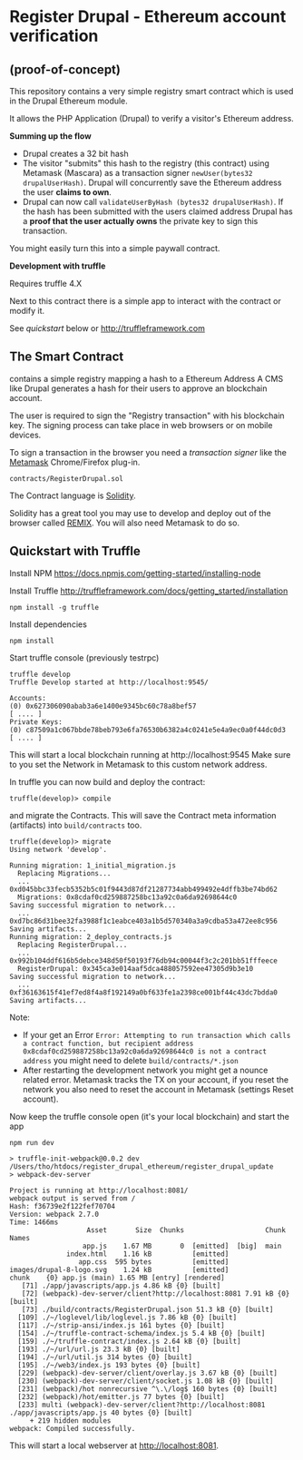 # Register Drupal - Ethereum account verification 
## (proof-of-concept)

This repository contains a very simple registry smart contract which is used in the Drupal Ethereum module. 

It allows the PHP Application (Drupal) to verify a visitor's Ethereum address. 

**Summing up the flow**

* Drupal creates a 32 bit hash
* The visitor "submits" this hash to the registry (this contract) using Metamask (Mascara) as a transaction signer `newUser(bytes32 drupalUserHash)`. Drupal will concurrently save the Ethereum address the user **claims to own**.
* Drupal can now call `validateUserByHash (bytes32 drupalUserHash)`. If the hash has been submitted with the users claimed address Drupal has a **proof that the user actually owns** the private key to sign this transaction. 

You might easily turn this into a simple paywall contract. 

**Development with truffle**

Requires truffle 4.X

Next to this contract there is a simple app to interact with the contract or modify it. 

See *quickstart* below or http://truffleframework.com 

## The Smart Contract
contains a simple registry mapping a hash to a Ethereum Address
A CMS like Drupal generates a hash for their users to approve an blockchain account.

The user is required to sign the "Registry transaction" with his blockchain key. The signing process can take place in web browsers or on mobile devices.

To sign a transaction in the browser you need a _transaction signer_ like the [Metamask](https://metamask.io/) Chrome/Firefox plug-in.

```
contracts/RegisterDrupal.sol
```
The Contract language is [Solidity](https://solidity.readthedocs.io/en/develop/).

Solidity has a great tool you may use to develop and deploy out of the browser called [REMIX](http://remix.ethereum.org). You will also need Metamask to do so. 


## Quickstart with Truffle

Install NPM
https://docs.npmjs.com/getting-started/installing-node

Install Truffle
http://truffleframework.com/docs/getting_started/installation

```
npm install -g truffle
```
Install dependencies

```
npm install 
```

Start truffle console (previously testrpc)

```
truffle develop
Truffle Develop started at http://localhost:9545/

Accounts:
(0) 0x627306090abab3a6e1400e9345bc60c78a8bef57
[ .... ]
Private Keys:
(0) c87509a1c067bbde78beb793e6fa76530b6382a4c0241e5e4a9ec0a0f44dc0d3
[ .... ]
```
This will start a local blockchain running at http://localhost:9545
Make sure to you set the Network in Metamask to this custom network address.

In truffle you can now build and deploy the contract:

```
truffle(develop)> compile
``` 

and migrate the Contracts. This will save the Contract meta information (artifacts) into `build/contracts` too.

```
truffle(develop)> migrate
Using network 'develop'.

Running migration: 1_initial_migration.js
  Replacing Migrations...
  ... 0xd045bbc33fecb5352b5c01f9443d87df21287734abb499492e4dffb3be74bd62
  Migrations: 0x8cdaf0cd259887258bc13a92c0a6da92698644c0
Saving successful migration to network...
  ... 0xd7bc86d31bee32fa3988f1c1eabce403a1b5d570340a3a9cdba53a472ee8c956
Saving artifacts...
Running migration: 2_deploy_contracts.js
  Replacing RegisterDrupal...
  ... 0x992b104ddf616b5debce348d50f50193f76db94c00044f3c2c201bb51fffeece
  RegisterDrupal: 0x345ca3e014aaf5dca488057592ee47305d9b3e10
Saving successful migration to network...
  ... 0xf36163615f41ef7ed8f4a8f192149a0bf633fe1a2398ce001bf44c43dc7bdda0
Saving artifacts...
``` 

Note:
* If your get an Error `Error: Attempting to run transaction which calls a contract function, but recipient address 0x8cdaf0cd259887258bc13a92c0a6da92698644c0 is not a contract address` you might need to delete `build/contracts/*.json`
* After restarting the development network you might get a nounce related error. Metamask tracks the TX on your account, if you reset the network you also need to reset the account in Metamask (settings Reset account).

Now keep the truffle console open (it's your local blockchain) and start the app 

```
npm run dev

> truffle-init-webpack@0.0.2 dev /Users/tho/htdocs/register_drupal_ethereum/register_drupal_update
> webpack-dev-server

Project is running at http://localhost:8081/
webpack output is served from /
Hash: f36739e2f122fef70704
Version: webpack 2.7.0
Time: 1466ms
                   Asset       Size  Chunks                    Chunk Names
                  app.js    1.67 MB       0  [emitted]  [big]  main
              index.html    1.16 kB          [emitted]
                 app.css  595 bytes          [emitted]
images/drupal-8-logo.svg    1.24 kB          [emitted]
chunk    {0} app.js (main) 1.65 MB [entry] [rendered]
   [71] ./app/javascripts/app.js 4.86 kB {0} [built]
   [72] (webpack)-dev-server/client?http://localhost:8081 7.91 kB {0} [built]
   [73] ./build/contracts/RegisterDrupal.json 51.3 kB {0} [built]
  [109] ./~/loglevel/lib/loglevel.js 7.86 kB {0} [built]
  [117] ./~/strip-ansi/index.js 161 bytes {0} [built]
  [154] ./~/truffle-contract-schema/index.js 5.4 kB {0} [built]
  [159] ./~/truffle-contract/index.js 2.64 kB {0} [built]
  [193] ./~/url/url.js 23.3 kB {0} [built]
  [194] ./~/url/util.js 314 bytes {0} [built]
  [195] ./~/web3/index.js 193 bytes {0} [built]
  [229] (webpack)-dev-server/client/overlay.js 3.67 kB {0} [built]
  [230] (webpack)-dev-server/client/socket.js 1.08 kB {0} [built]
  [231] (webpack)/hot nonrecursive ^\.\/log$ 160 bytes {0} [built]
  [232] (webpack)/hot/emitter.js 77 bytes {0} [built]
  [233] multi (webpack)-dev-server/client?http://localhost:8081 ./app/javascripts/app.js 40 bytes {0} [built]
     + 219 hidden modules
webpack: Compiled successfully.
```
This will start a local webserver at [http://localhost:8081](http://localhost:8081).
